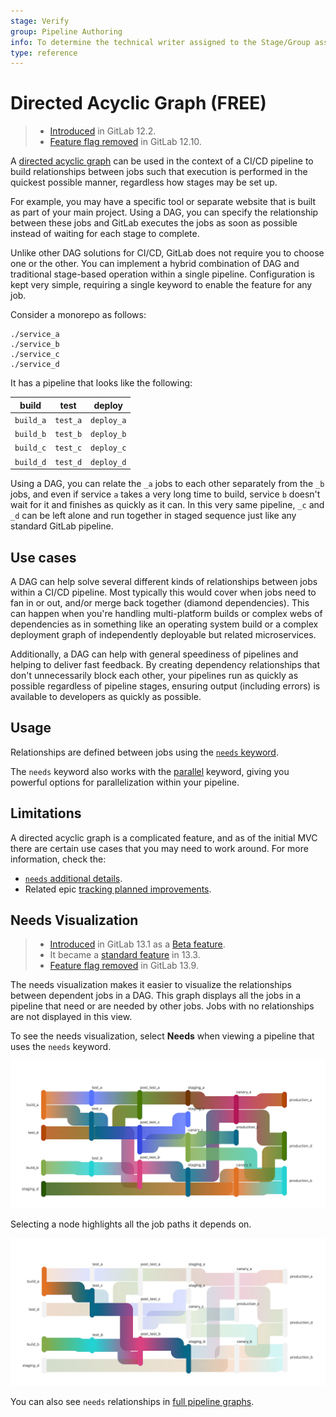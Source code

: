 ```yaml
---
stage: Verify
group: Pipeline Authoring
info: To determine the technical writer assigned to the Stage/Group associated with this page, see https://about.gitlab.com/handbook/product/ux/technical-writing/#assignments
type: reference
---
```


# Directed Acyclic Graph **(FREE)**

> - [Introduced](https://gitlab.com/gitlab-org/gitlab-foss/-/issues/47063) in GitLab 12.2.
> - [Feature flag removed](https://gitlab.com/gitlab-org/gitlab/-/issues/206902) in GitLab 12.10.

A [directed acyclic graph](https://en.wikipedia.org/wiki/Directed_acyclic_graph) can be
used in the context of a CI/CD pipeline to build relationships between jobs such that
execution is performed in the quickest possible manner, regardless how stages may
be set up.

For example, you may have a specific tool or separate website that is built
as part of your main project. Using a DAG, you can specify the relationship between
these jobs and GitLab executes the jobs as soon as possible instead of waiting
for each stage to complete.

Unlike other DAG solutions for CI/CD, GitLab does not require you to choose one or the
other. You can implement a hybrid combination of DAG and traditional
stage-based operation within a single pipeline. Configuration is kept very simple,
requiring a single keyword to enable the feature for any job.

Consider a monorepo as follows:

```plaintext
./service_a
./service_b
./service_c
./service_d
```

It has a pipeline that looks like the following:

| build | test | deploy |
| ----- | ---- | ------ |
| `build_a` | `test_a` | `deploy_a` |
| `build_b` | `test_b` | `deploy_b` |
| `build_c` | `test_c` | `deploy_c` |
| `build_d` | `test_d` | `deploy_d` |

Using a DAG, you can relate the `_a` jobs to each other separately from the `_b` jobs,
and even if service `a` takes a very long time to build, service `b` doesn't
wait for it and finishes as quickly as it can. In this very same pipeline, `_c` and
`_d` can be left alone and run together in staged sequence just like any standard
GitLab pipeline.

## Use cases

A DAG can help solve several different kinds of relationships between jobs within
a CI/CD pipeline. Most typically this would cover when jobs need to fan in or out,
and/or merge back together (diamond dependencies). This can happen when you're
handling multi-platform builds or complex webs of dependencies as in something like
an operating system build or a complex deployment graph of independently deployable
but related microservices.

Additionally, a DAG can help with general speediness of pipelines and helping
to deliver fast feedback. By creating dependency relationships that don't unnecessarily
block each other, your pipelines run as quickly as possible regardless of
pipeline stages, ensuring output (including errors) is available to developers
as quickly as possible.

## Usage

Relationships are defined between jobs using the [`needs` keyword](../yaml/index.md#needs).

The `needs` keyword also works with the [parallel](../yaml/index.md#parallel) keyword,
giving you powerful options for parallelization within your pipeline.

## Limitations

A directed acyclic graph is a complicated feature, and as of the initial MVC there
are certain use cases that you may need to work around. For more information, check the:

- [`needs` additional details](../yaml/index.md#needs).
- Related epic [tracking planned improvements](https://gitlab.com/groups/gitlab-org/-/epics/1716).

## Needs Visualization

> - [Introduced](https://gitlab.com/gitlab-org/gitlab/-/issues/215517) in GitLab 13.1 as a [Beta feature](../../policy/alpha-beta-support.md#beta-features).
> - It became a [standard feature](https://gitlab.com/gitlab-org/gitlab/-/merge_requests/38517) in 13.3.
> - [Feature flag removed](https://gitlab.com/gitlab-org/gitlab/-/merge_requests/52208) in GitLab 13.9.

The needs visualization makes it easier to visualize the relationships between dependent jobs in a DAG. This graph displays all the jobs in a pipeline that need or are needed by other jobs. Jobs with no relationships are not displayed in this view.

To see the needs visualization, select **Needs** when viewing a pipeline that uses the `needs` keyword.

![Needs visualization example](img/dag_graph_example_v13_1.png)

Selecting a node highlights all the job paths it depends on.

![Needs visualization with path highlight](img/dag_graph_example_clicked_v13_1.png)

You can also see `needs` relationships in [full pipeline graphs](../pipelines/index.md#view-full-pipeline-graph).
